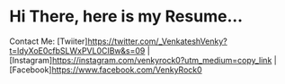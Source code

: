 # Hi There, here is my Resume...

<!--
Here some ideas to get Started:

- I'm Corrently Persuing MCA in CMRIT,Bangalore.
- I Completed my Bachelor of Computer Appliction at SRS First Grade College, Chitradurga, Karnataka.
- I also Completed my 12th and !0th in st.Aloysius College, Harihar, Karnakata.


-My Hobiies are:
-Playing Cricket
-Watching TV
-Listening Podcasts

-Projects:
-College Portal using Android - Completed
-Live Cricket Scoreboard Using Python - In Progress
-Online Shopping Website - In Progress
-Automatic Solar Tracking System using IoT - In Progress

-Achievements:
-Got Second Price at Taluk Level Kabbaddi Tourniment.
-Participated in Inter-State level ABACUS competition on 2012 organised in Hoskote,Karnataka

-PERSONAL DETAILS
-Date of Birth : 27.11.1999
-Gender : Male
-Nationality : Indian
-Marital Status : Single
-Languages Known : English, Kannada, Hindi

-Technical Skills
-Languages: C (Intermediate), C ++ (Intermediate), JAVA.
-Software: Windows XP, 7, 8.1, 10, Unix
-Database: MYSQL, Oracle
-->

Contact Me:
[Twiiter]https://twitter.com/_VenkateshVenky?t=ldyXoE0cfbSLWxPVL0CIBw&s=09
 | [Instagram]https://instagram.com/venkyrock0?utm_medium=copy_link | [Facebook]https://www.facebook.com/VenkyRock0
